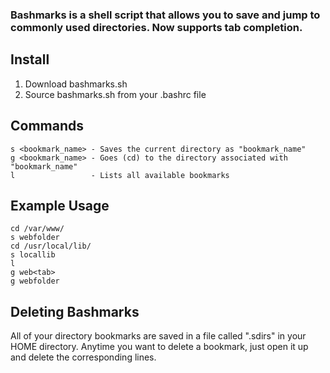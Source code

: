 ### Bashmarks is a shell script that allows you to save and jump to commonly used directories. Now supports tab completion.

## Install

1. Download bashmarks.sh
2. Source bashmarks.sh from your .bashrc file


## Commands

    s <bookmark_name> - Saves the current directory as "bookmark_name"
    g <bookmark_name> - Goes (cd) to the directory associated with "bookmark_name"
    l                 - Lists all available bookmarks
    
## Example Usage

    cd /var/www/
    s webfolder
    cd /usr/local/lib/
    s locallib
    l
    g web<tab>
    g webfolder

## Deleting Bashmarks
    
All of your directory bookmarks are saved in a file called ".sdirs" in your HOME directory. Anytime you want to delete a bookmark, just open it up and delete the corresponding lines.

